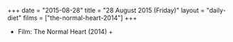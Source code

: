 +++
date = "2015-08-28"
title = "28 August 2015 (Friday)"
layout = "daily-diet"
films = ["the-normal-heart-2014"]
+++


* Film: The Normal Heart (2014) +

